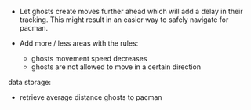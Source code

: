 
- Let ghosts create moves further ahead which will add a delay in their
  tracking. This might result in an easier way to safely navigate for pacman.

- Add more / less areas with the rules:
  - ghosts movement speed decreases
  - ghosts are not allowed to move in a certain direction


data storage:
- retrieve average distance ghosts to pacman
